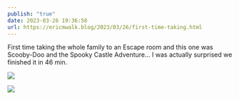 ```yaml
---
publish: "true"
date: 2023-03-26 19:36:58
url: https://ericmwalk.blog/2023/03/26/first-time-taking.html
---
```

First time taking the whole family to an Escape room and this one was Scooby-Doo and the Spooky Castle Adventure… I was actually surprised we finished it in 46 min.

![](https://ericmwalk.blog/uploads/2023/9eadd382dc.jpg)

![](https://ericmwalk.blog/uploads/2023/c1b65477de.jpg)